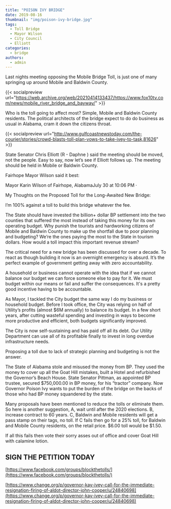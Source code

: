 ```yaml
---
title: "POISON IVY BRIDGE"
date: 2019-08-16
thumbnail: "img/poison-ivy-bridge.jpg"
tags:
  - Toll Bridge
  - Mayor Wilson
  - City Council
  - Elliott
categories: 
  - bridge
authors: 
  - admin
---
```


Last nights meeting opposing the Mobile Bridge Toll, is just one of many springing up around Mobile and Baldwin County.

{{< socialpreview url="https://web.archive.org/web/20210414133437/https://www.fox10tv.com/news/mobile_river_bridge_and_bayway/" >}}

Who is the toll going to affect most? Simple, Mobile and Baldwin County residents. The political architects of the bridge expect to do do business as usual in Alabama, cram it down the citizens throat.

{{< socialpreview url="http://www.gulfcoastnewstoday.com/the-courier/stories/crowd-blasts-toll-plan-vows-to-take-ivey-to-task,81626" >}}

State Senator Chris Elliott (R - Daphne ) said the meeting should be moved, not the people. Easy to say, now let’s see if Elliott follows up. The meeting should be held in Mobile or Baldwin County.

Fairhope Mayor Wilson said it best:

Mayor Karin Wilson of Fairhope, AlabamaJuly 30 at 10:06 PM ·

My Thoughts on the Proposed Toll for the Long-Awaited New Bridge:

I’m 100% against a toll to build this bridge whatever the fee.

The State should have invested the billion+ dollar BP settlement into the two counties that suffered the most instead of taking this money for its own operating budget. Why punish the tourists and hardworking citizens of Mobile and Baldwin County to make up the shortfall due to poor planning and budgeting? We’re the ones paying the most to the State in tourism dollars. How would a toll impact this important revenue stream?

The critical need for a new bridge has been discussed for over a decade. To react as though building it now is an overnight emergency is absurd. It’s the perfect example of government getting away with zero accountability.

A household or business cannot operate with the idea that if we cannot balance our budget we can force someone else to pay for it. We must budget within our means or fail and suffer the consequences. It's a pretty good incentive having to be accountable.

As Mayor, I tackled the City budget the same way I do my business or household budget. Before I took office, the City was relying on half of Utility’s profits (almost $6M annually) to balance its budget. In a few short years, after cutting wasteful spending and investing in ways to become more productive and efficient, both budgets significantly improved.

The City is now self-sustaining and has paid off all its debt. Our Utility Department can use all of its profitable finally to invest in long overdue infrastructure needs.

Proposing a toll due to lack of strategic planning and budgeting is not the answer.

The State of Alabama stole and misused the money from BP. They used the money to cover up all the Goat Hill mistakes, built a Hotel and refurbished the Governor’s Beach House. State Senator Pittman, as appointed BP trustee, secured $750,000.00 in BP money, for his “tractor” company. Now Governor Poison Ivy wants to put the burden of the bridge on the backs of those who had BP money squandered by the state.

Many proposals have been mentioned to reduce the tolls or eliminate them. So here is another suggestion, A, wait until after the 2020 elections. B, increase contract to 60 years. C, Baldwin and Mobile residents will get a pass stamp on their tags, no toll. If C fails then go for a 25% toll, for Baldwin and Mobile County residents, on the retail price. $6.00 toll would be $1.50.

If all this fails then vote their sorry asses out of office and cover Goat Hill with calamine lotion.

## SIGN THE PETITION TODAY

[https://www.facebook.com/groups/blockthetolls/](https://www.facebook.com/groups/blockthetolls/)

[https://www.change.org/p/governor-kay-ivey-call-for-the-immediate-resignation-firing-of-aldot-director-john-cooper/u/24840698](https://www.change.org/p/governor-kay-ivey-call-for-the-immediate-resignation-firing-of-aldot-director-john-cooper/u/24840698)
